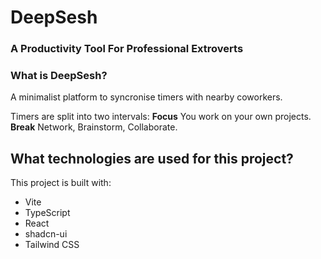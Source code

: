 # DeepSesh
### A Productivity Tool For Professional Extroverts

### What is DeepSesh?
A minimalist platform to syncronise timers with nearby coworkers.

Timers are split into two intervals:
**Focus**
You work on your own projects.
**Break**
Network, Brainstorm, Collaborate.





## What technologies are used for this project?

This project is built with:

- Vite
- TypeScript
- React
- shadcn-ui
- Tailwind CSS
